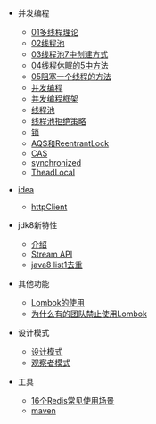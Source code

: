 

- 并发编程
  - [01多线程理论](java/并发编程/01多线程的理论.md)
  - [02线程池](java/并发编程/02线程池.md)  
  - [03线程池7中创建方式](java/并发编程/03线程池7中创建方式.md)
  - [04线程休眠的5中方法](java/并发编程/04线程休眠的5中方法.md)
  - [05阻塞一个线程的方法](java/并发编程/05阻塞一个线程的方法.md)
  - [并发编程](java/并发编程/多线程.md)
  - [并发编程框架](java/并发编程/并发编程框架.md)
  - [线程池](java/并发编程/线程池.md)
  - [线程池拒绝策略](java/并发编程/拒绝策略.md)
  - [锁](java/并发编程/锁.md)
  - [AQS和ReentrantLock](java/并发编程/AQS和ReentrantLock.md)
  - [CAS](java/并发编程/CAS.md)
  - [synchronized](java/并发编程/synchronized.md)
  - [TheadLocal](java/并发编程/TheadLocal.md)


- [idea](java/idea/README.md)
  - [httpClient](java/idea/httpClient.md)

- jdk8新特性
  - [介绍](java/jdk/README.md)
  - [Stream API](java/jdk/StreamAPI.md)
  - [java8 list1去重](java/jdk/List去重.md)

- 其他功能
  - [Lombok的使用](java/其他/Lombok.md)
  - [为什么有的团队禁止使用Lombok](java/其他/禁止使用Lombok.md)

- 设计模式
  - [设计模式](java/设计模式/快速记住23种设计模式.md)
  - [观察者模式](java/设计模式/观察者模式.md)

- 工具
  - [16个Redis常见使用场景](java/工具/redis.md)
  - [maven](java/工具/maven.md)